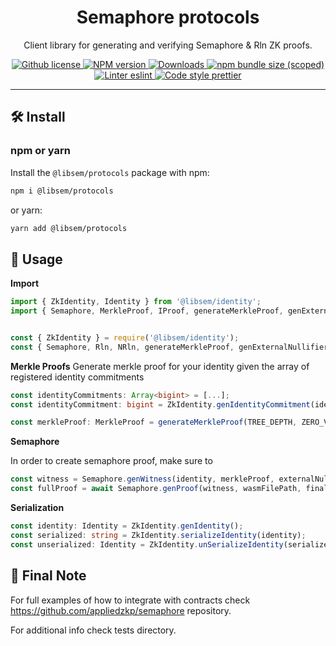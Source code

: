 <p align="center">
    <h1 align="center">
        Semaphore protocols
    </h1>
    <p align="center">Client library for generating and verifying Semaphore & Rln ZK proofs.</p>
</p>

<p align="center">
    <a href="https://github.com/appliedzkp/libsemaphore/blob/master/LICENSE">
        <img alt="Github license" src="https://img.shields.io/github/license/appliedzkp/libsemaphore.svg?style=flat-square">
    </a>
    <a href="https://www.npmjs.com/package/@libsem/protocols">
        <img alt="NPM version" src="https://img.shields.io/npm/v/@libsem/protocols?style=flat-square" />
    </a>
    <a href="https://npmjs.org/package/@libsem/protocols">
        <img alt="Downloads" src="https://img.shields.io/npm/dm/@libsem/protocols.svg?style=flat-square" />
    </a>
    <a href="https://bundlephobia.com/package/@libsem/protocols">
        <img alt="npm bundle size (scoped)" src="https://img.shields.io/bundlephobia/minzip/@libsem/protocols" />
    </a>
    <a href="https://eslint.org/">
        <img alt="Linter eslint" src="https://img.shields.io/badge/linter-eslint-8080f2?style=flat-square&logo=eslint" />
    </a>
    <a href="https://prettier.io/">
        <img alt="Code style prettier" src="https://img.shields.io/badge/code%20style-prettier-f8bc45?style=flat-square&logo=prettier" />
    </a>
</p>

---

## 🛠 Install

### npm or yarn

Install the `@libsem/protocols` package with npm:

```bash
npm i @libsem/protocols
```

or yarn:

```bash
yarn add @libsem/protocols
```

## 📜 Usage

**Import**

```typescript
import { ZkIdentity, Identity } from '@libsem/identity';
import { Semaphore, MerkleProof, IProof, generateMerkleProof, genExternalNullifier, genSignalHash } from '@libsem/protocols';


```
```javascript

const { ZkIdentity } = require('@libsem/identity');
const { Semaphore, Rln, NRln, generateMerkleProof, genExternalNullifier, genSignalHash } = require('@libsem/protocols');
```

**Merkle Proofs**
Generate merkle proof for your identity given the array of registered identity commitments  

```typescript
const identityCommitments: Array<bigint> = [...];
const identityCommitment: bigint = ZkIdentity.genIdentityCommitment(identity);

const merkleProof: MerkleProof = generateMerkleProof(TREE_DEPTH, ZERO_VALUE, NUMBER_OF_LEAVES_PER_NODE, identityCommitments, identityCommitment);
```

**Semaphore**

In order to create semaphore proof, make sure to 

```typescript
const witness = Semaphore.genWitness(identity, merkleProof, externalNullifier, signal);
const fullProof = await Semaphore.genProof(witness, wasmFilePath, finalZkeyPath);
```
**Serialization**

```typescript
const identity: Identity = ZkIdentity.genIdentity();
const serialized: string = ZkIdentity.serializeIdentity(identity);
const unserialized: Identity = ZkIdentity.unSerializeIdentity(serialized);

```
## 📜 Final Note

For full examples of how to integrate with contracts check https://github.com/appliedzkp/semaphore repository.

For additional info check tests directory.
